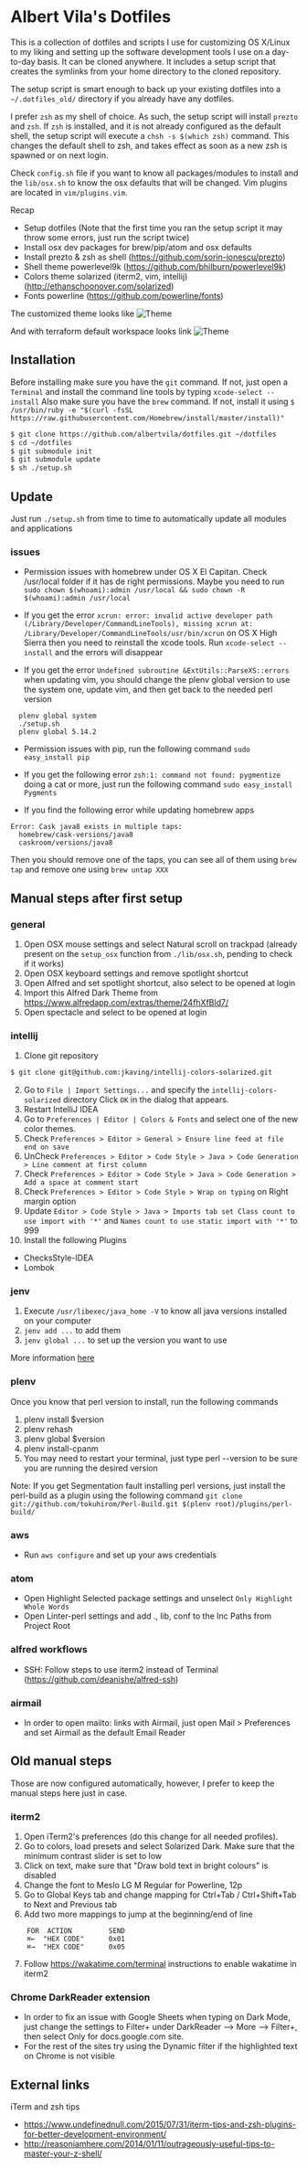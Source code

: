# Albert Vila's Dotfiles

This is a collection of dotfiles and scripts I use for customizing OS X/Linux to my liking and setting up the software development tools I use on a day-to-day basis. It can be cloned anywhere. It includes a setup script that creates the symlinks from your home directory to the cloned repository.

The setup script is smart enough to back up your existing dotfiles into a `~/.dotfiles_old/` directory if you already have any dotfiles.

I prefer `zsh` as my shell of choice. As such, the setup script will install `prezto` and `zsh`. If `zsh` is installed, and it is not already configured as the default shell, the setup script will execute a `chsh -s $(which zsh)` command. This changes the default shell to zsh, and takes effect as soon as a new zsh is spawned or on next login.

Check `config.sh` file if you want to know all packages/modules to install and the `lib/osx.sh` to know the osx defaults that will be changed. Vim plugins are located in `vim/plugins.vim`.

Recap
- Setup dotfiles (Note that the first time you ran the setup script it may throw some errors, just run the script twice)
- Install osx dev packages for brew/pip/atom and osx defaults
- Install prezto & zsh as shell (https://github.com/sorin-ionescu/prezto)
- Shell theme powerlevel9k (https://github.com/bhilburn/powerlevel9k)
- Colors theme solarized (iterm2, vim, intellij) (http://ethanschoonover.com/solarized)
- Fonts powerline (https://github.com/powerline/fonts)

The customized theme looks like
![Theme](zsh/theme.png)

And with terraform default workspace looks link
![Theme](zsh/theme_terraform.png)

## Installation

Before installing make sure you have the `git` command. If not, just open a `Terminal` and install the command line tools by typing `xcode-select --install`
Also make sure you have the `brew` command. If not, install it using `$ /usr/bin/ruby -e "$(curl -fsSL https://raw.githubusercontent.com/Homebrew/install/master/install)"`

```sh
$ git clone https://github.com/albertvila/dotfiles.git ~/dotfiles
$ cd ~/dotfiles
$ git submodule init
$ git submodule update
$ sh ./setup.sh
```

## Update
Just run `./setup.sh` from time to time to automatically update all modules and applications

### issues
- Permission issues with homebrew under OS X El Capitan. Check /usr/local folder if it has de right permissions. Maybe you need to run
```sudo chown $(whoami):admin /usr/local && sudo chown -R $(whoami):admin /usr/local```

- If you get the error `xcrun: error: invalid active developer path (/Library/Developer/CommandLineTools), missing xcrun at: /Library/Developer/CommandLineTools/usr/bin/xcrun` on OS X High Sierra then you need to reinstall the xcode tools. Run `xcode-select --install` and the errors will disappear

- If you get the error `Undefined subroutine &ExtUtils::ParseXS::errors` when updating vim, you should change the plenv global version to use the system one, update vim, and then get back to the needed perl version
```
  plenv global system
  ./setup.sh
  plenv global 5.14.2
```

- Permission issues with pip, run the following command `sudo easy_install pip`

- If you get the following error `zsh:1: command not found: pygmentize` doing a cat or more, just run the following command `sudo easy_install Pygments`

- If you find the following error while updating homebrew apps
```
Error: Cask java8 exists in multiple taps:
  homebrew/cask-versions/java8
  caskroom/versions/java8
```

  Then you should remove one of the taps, you can see all of them using `brew tap` and remove one using `brew untap XXX`

## Manual steps after first setup

### general
1. Open OSX mouse settings and select Natural scroll on trackpad (already present on the `setup_osx` function from `./lib/osx.sh`, pending to check if it works)
2. Open OSX keyboard settings and remove spotlight shortcut
3. Open Alfred and set spotlight shortcut, also select to be opened at login
4. Import this Alfred Dark Theme from https://www.alfredapp.com/extras/theme/24fhXfBld7/
5. Open spectacle and select to be opened at login

### intellij
1. Clone git repository
```sh
$ git clone git@github.com:jkaving/intellij-colors-solarized.git
```
2. Go to `File | Import Settings...` and specify the `intellij-colors-solarized` directory
 Click `OK` in the dialog that appears.
3. Restart IntelliJ IDEA
4. Go to `Preferences | Editor | Colors & Fonts` and select one of the new color themes.
5. Check `Preferences > Editor > General > Ensure line feed at file end on save`
6. UnCheck `Preferences > Editor > Code Style > Java > Code Generation > Line comment at first column`
7. Check `Preferences > Editor > Code Style > Java > Code Generation > Add a space at comment start`
8. Check `Preferences > Editor > Code Style > Wrap on typing` on Right margin option
9. Update `Editor > Code Style > Java > Imports tab set Class count to use import with '*'` and `Names count to use static import with '*'` to 999
10. Install the following Plugins
- ChecksStyle-IDEA
- Lombok

### jenv
1. Execute `/usr/libexec/java_home -V` to know all java versions installed on your computer
2. `jenv add ...` to add them
3. `jenv global ...` to set up the version you want to use

More information [here](https://www.linkedin.com/pulse/manage-multiple-java-mac-os-x-dinesh-prajapati/)

### plenv
Once you know that perl version to install, run the following commands
1. plenv install $version
2. plenv rehash
3. plenv global $version
4. plenv install-cpanm
5. You may need to restart your terminal, just type perl --version to be sure you are running the desired version

Note: If you get Segmentation fault installing perl versions, just install the perl-build as a plugin using the following command
`git clone git://github.com/tokuhirom/Perl-Build.git $(plenv root)/plugins/perl-build/`

### aws
- Run `aws configure` and set up your aws credentials

### atom
- Open Highlight Selected package settings and unselect `Only Highlight Whole Words`
- Open Linter-perl settings and add ., lib, conf to the Inc Paths from Project Root

### alfred workflows
- SSH: Follow steps to use iterm2 instead of Terminal (https://github.com/deanishe/alfred-ssh)

### airmail
- In order to open mailto: links with Airmail, just open Mail > Preferences and set Airmail as the default Email Reader

## Old manual steps
Those are now configured automatically, however, I prefer to keep the manual steps here just in case.

### iterm2
1. Open iTerm2's preferences (do this change for all needed profiles).
2. Go to colors, load presets and select Solarized Dark. Make sure that the minimum contrast slider is set to low
3. Click on text, make sure that "Draw bold text in bright colours" is disabled
4. Change the font to Meslo LG M Regular for Powerline, 12p
5. Go to Global Keys tab and change mapping for Ctrl+Tab / Ctrl+Shift+Tab to Next and Previous tab
6. Add two more mappings to jump at the beginning/end of line
```
    FOR  ACTION         SEND
    ⌘←  "HEX CODE"      0x01
    ⌘→  "HEX CODE"      0x05
```
7. Follow https://wakatime.com/terminal instructions to enable wakatime in iterm2

### Chrome DarkReader extension
- In order to fix an issue with Google Sheets when typing on Dark Mode, just change the settings to Filter+ under DarkReader --> More --> Filter+, then select Only for docs.google.com site.
- For the rest of the sites try using the Dynamic filter if the highlighted text on Chrome is not visible

## External links

iTerm and zsh tips
- <https://www.undefinednull.com/2015/07/31/iterm-tips-and-zsh-plugins-for-better-development-environment/>
- <http://reasoniamhere.com/2014/01/11/outrageously-useful-tips-to-master-your-z-shell/>
